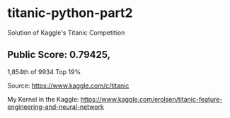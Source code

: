 # titanic-python-part2
Solution of Kaggle's Titanic Competition 

## Public Score: 0.79425, 
1,854th of 9934 Top 19%


 Source: https://www.kaggle.com/c/titanic
 
 My Kernel in the Kaggle: https://www.kaggle.com/erolsen/titanic-feature-engineering-and-neural-network

